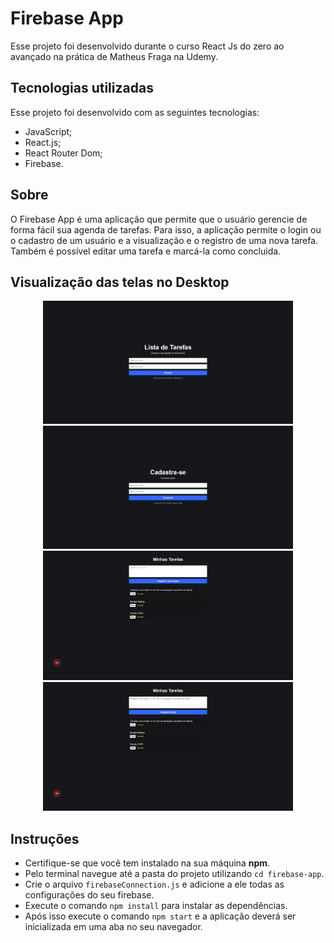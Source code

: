 # Firebase App

Esse projeto foi desenvolvido durante o curso React Js do zero ao avançado na prática de Matheus Fraga na Udemy.

## Tecnologias utilizadas

Esse projeto foi desenvolvido com as seguintes tecnologias:

- JavaScript;
- React.js;
- React Router Dom;
- Firebase.

## Sobre

O Firebase App é uma aplicação que permite que o usuário gerencie de forma fácil sua agenda de tarefas. Para isso, a aplicação permite o login ou o cadastro de um usuário e a visualização e o registro de uma nova tarefa. Também é possível editar uma tarefa e marcá-la como concluida.

## Visualização das telas no Desktop

<div align="center">
    <img alt="Login screen" title="Login screen" src="src/assets/login_screen.png" width="400px" />
    <img alt="Register screen" title="Register screen" src="src/assets/register_screen.png" width="400px" />
</div>

<div align="center">
    <img alt="Initial screen" title="Initial screen" src="src/assets/initial_screen.png" width="400px" />
    <img alt="Update task screen" title="Update task screen" src="src/assets/edit_screen.png" width="400px" />
</div>

## Instruções

- Certifique-se que você tem instalado na sua máquina **npm**.
- Pelo terminal navegue até a pasta do projeto utilizando `cd firebase-app`.
- Crie o arquivo `firebaseConnection.js` e adicione a ele todas as configurações do seu firebase.
- Execute o comando `npm install` para instalar as dependências.
- Após isso execute o comando `npm start` e a aplicação deverá ser inicializada em uma aba no seu navegador.

